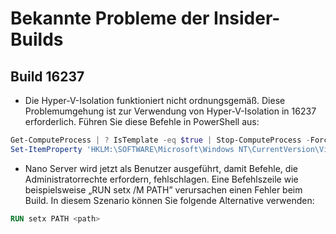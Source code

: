 # <a name="known-issues-for-insider-builds"></a>Bekannte Probleme der Insider-Builds

## <a name="build-16237"></a>Build 16237

- Die Hyper-V-Isolation funktioniert nicht ordnungsgemäß. Diese Problemumgehung ist zur Verwendung von Hyper-V-Isolation in 16237 erforderlich. Führen Sie diese Befehle in PowerShell aus:

```PowerShell
Get-ComputeProcess | ? IsTemplate -eq $true | Stop-ComputeProcess -Force
Set-ItemProperty 'HKLM:\SOFTWARE\Microsoft\Windows NT\CurrentVersion\Virtualization\Containers\' -Name TemplateVmCount -Type dword -Value 0 -Force
```

- Nano Server wird jetzt als Benutzer ausgeführt, damit Befehle, die Administratorrechte erfordern, fehlschlagen. Eine Befehlszeile wie beispielsweise „RUN setx /M PATH” verursachen einen Fehler beim Build. In diesem Szenario können Sie folgende Alternative verwenden:

```dockerfile
RUN setx PATH <path>
```
